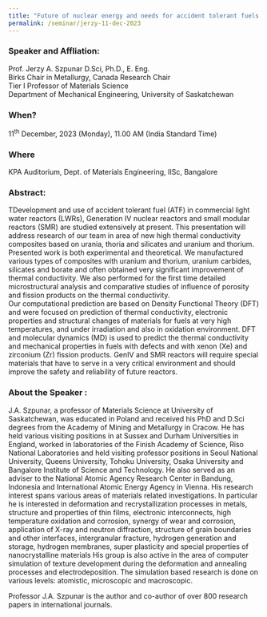 ```yaml
---
title: "Future of nuclear energy and needs for accident tolerant fuels (12/12/23)"
permalink: /seminar/jerzy-11-dec-2023
---
```

### Speaker and Affliation:
Prof. Jerzy A. Szpunar D.Sci, Ph.D., E. Eng.<br>
Birks Chair in Metallurgy, Canada Research Chair<br>
Tier I  Professor of Materials Science<br>
Department of Mechanical Engineering, University of Saskatchewan

### When?
11<sup>th</sup> December, 2023 (Monday), 11.00 AM (India Standard Time)

### Where
KPA Auditorium, Dept. of Materials Engineering, IISc, Bangalore

### Abstract:
TDevelopment and use of accident tolerant fuel (ATF) in commercial light water reactors (LWRs), Generation IV nuclear reactors and small modular reactors (SMR) are studied extensively at present. This presentation will address research of our team in area of new high thermal conductivity composites based on urania, thoria and silicates and uranium and thorium. Presented work is both experimental and theoretical. We manufactured various types of composites with uranium and thorium, uranium carbides, silicates and borate and often obtained very significant improvement of thermal conductivity. We also performed for the first time detailed microstructural analysis and comparative studies of influence of porosity and fission products on the thermal conductivity.  
Our computational prediction are based on Density Functional Theory (DFT) and were focused on prediction of thermal conductivity, electronic properties and structural changes of materials for fuels at very high temperatures, and under irradiation and also in oxidation environment. DFT and molecular dynamics (MD) is used to predict the thermal conductivity and mechanical properties in fuels with defects and with xenon (Xe) and zirconium (Zr) fission products. GenIV and SMR reactors will require special materials that have to serve in a very critical environment and should improve the safety and reliability of future reactors.

### About the Speaker : 
J.A. Szpunar, a professor of Materials Science at University of Saskatchewan, was educated in Poland and received his PhD and D.Sci degrees from the Academy of Mining and Metallurgy in Cracow. He has held various visiting positions in at Sussex and Durham Universities in England, worked in laboratories of the Finish Academy of Science, Riso National Laboratories and held visiting professor positions in Seoul National University, Queens University, Tohoku University, Osaka University and Bangalore Institute of Science and Technology. He also served as an adviser to the National Atomic Agency Research Center in Bandung, Indonesia and International Atomic Energy Agency in Vienna. His research interest spans various areas of materials related investigations. In  particular  he  is interested in deformation and recrystallization processes in metals, structure and properties of thin films, electronic interconnects, high temperature oxidation and corrosion, synergy of wear and corrosion, application of X-ray and neutron diffraction, structure of grain boundaries and other interfaces,  intergranular fracture, hydrogen generation and storage, hydrogen membranes, super plasticity and special properties of  nanocrystalline materials His group is also active in the area of computer simulation of texture development during the deformation and annealing processes and electrodeposition. The simulation based research is  done on various levels: atomistic, microscopic and macroscopic. 

Professor J.A. Szpunar is the author and co-author of over 800 research papers in international journals. 